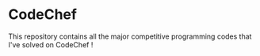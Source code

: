 # CodeChef
This repository contains all the major competitive programming codes that I've solved on CodeChef !
